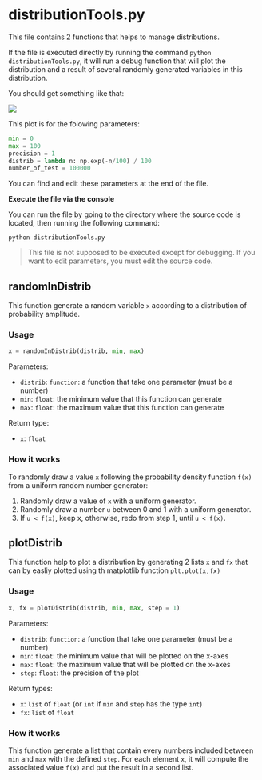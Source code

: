 # distributionTools.py

This file contains 2 functions that helps to manage distributions.

If the file is executed directly by running the command `python distributionTools.py`, it will run a debug function that will plot the distribution and a result of several randomly generated variables in this distribution.

You should get something like that:

![](https://vincent.foriel.xyz/wp-content/uploads/2021/09/Capture-decran-2021-09-29-133445.png)

This plot is for the folowing parameters:

```python
min = 0
max = 100
precision = 1
distrib = lambda n: np.exp(-n/100) / 100
number_of_test = 100000
```

You can find and edit these parameters at the end of the file.

**Execute the file via the console**

You can run the file by going to the directory where the source code is located, then running the following command:

```
python distributionTools.py
```

> This file is not supposed to be executed except for debugging. If you want to edit parameters, you must edit the source code.

## randomInDistrib

This function generate a random variable `x` according to a distribution of probability amplitude.

### Usage

```python
x = randomInDistrib(distrib, min, max)
```

Parameters:

* `distrib`: `function`: a function that take one parameter (must be a number)
* `min`: `float`: the minimum value that this function can generate
* `max`: `float`: the maximum value that this function can generate

Return type:

* `x`: `float`

### How it works

To randomly draw a value `x` following the probability density function `f(x)` from a uniform random
number generator:
1. Randomly draw a value of `x` with a uniform generator.
2. Randomly draw a number `u` between 0 and 1 with a uniform generator.
3. If `u < f(x)`, keep x, otherwise, redo from step 1, until `u < f(x)`.

## plotDistrib

This function help to plot a distribution by generating 2 lists `x` and `fx` that can by easliy plotted using th matplotlib function `plt.plot(x,fx)`

### Usage

```python
x, fx = plotDistrib(distrib, min, max, step = 1)
```

Parameters:

* `distrib`: `function`: a function that take one parameter (must be a number)
* `min`: `float`: the minimum value that will be plotted on the x-axes
* `max`: `float`: the maximum value that will be plotted on the x-axes
* `step`: `float`: the precision of the plot

Return types:

* `x`: `list` of `float` (or `int` if `min` and `step` has the type `int`)
* `fx`: `list` of `float`

### How it works

This function generate a list that contain every numbers included between `min` and `max` with the defined `step`. For each element `x`, it will compute the associated value `f(x)` and put the result in a second list.